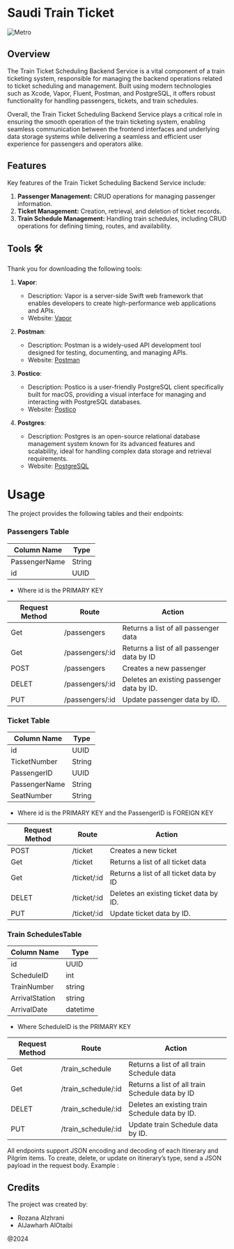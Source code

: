 # Saudi Train Ticket

![Metro](https://github.com/AlJawharhALOtaibi/SaudiTrain/assets/121889997/eeda35d0-b7a9-48be-abc4-e23d080a0830)

## Overview

The Train Ticket Scheduling Backend Service is a vital component of a train ticketing system, responsible for managing the backend operations related to ticket scheduling and management. Built using modern technologies such as Xcode, Vapor, Fluent, Postman, and PostgreSQL, it offers robust functionality for handling passengers, tickets, and train schedules.

Overall, the Train Ticket Scheduling Backend Service plays a critical role in ensuring the smooth operation of the train ticketing system, enabling seamless communication between the frontend interfaces and underlying data storage systems while delivering a seamless and efficient user experience for passengers and operators alike.

## Features

Key features of the Train Ticket Scheduling Backend Service include:

1. **Passenger Management:** CRUD operations for managing passenger information.
2. **Ticket Management:** Creation, retrieval, and deletion of ticket records.
3. **Train Schedule Management:** Handling train schedules, including CRUD operations for defining timing, routes, and availability.

## Tools 🛠️

Thank you for downloading the following tools:

1. **Vapor**:
   - Description: Vapor is a server-side Swift web framework that enables developers to create high-performance web applications and APIs.
   - Website: [Vapor](https://vapor.codes/)

2. **Postman**:
   - Description: Postman is a widely-used API development tool designed for testing, documenting, and managing APIs.
   - Website: [Postman](https://www.postman.com/)

3. **Postico**:
   - Description: Postico is a user-friendly PostgreSQL client specifically built for macOS, providing a visual interface for managing and interacting with PostgreSQL databases.
   - Website: [Postico](https://eggerapps.at/postico/)

4. **Postgres**:
   - Description: Postgres is an open-source relational database management system known for its advanced features and scalability, ideal for handling complex data storage and retrieval requirements.
   - Website: [PostgreSQL](https://www.postgresql.org/)

# Usage

The project provides the following tables and their endpoints:


### Passengers Table

| Column Name   | Type    | 
| ------------- | ------- |
| PassengerName | String  |
| id            | UUID    |

-  Where id is the PRIMARY KEY
  
| Request Method	 | Route | Action |
|----------|----------|----------|
| Get | /passengers| Returns a list of all passenger data |
| Get | /passengers/:id | Returns a list of all passenger data by ID |
| POST | /passengers| Creates a new passenger |
| DELET | /passengers/:id| Deletes an existing passenger data by ID. |
| PUT | /passengers/:id| Update passenger data by ID. |


### Ticket Table

| Column Name   | Type    | 
| ------------- | ------- |
| id            | UUID    |
| TicketNumber  | String  |
| PassengerID   | UUID    |
| PassengerName | String  |
| SeatNumber    | String  |

- Where id is the PRIMARY KEY and the PassengerID is FOREIGN KEY
  
 | Request Method	 | Route | Action |
|----------|----------|----------|
| POST | /ticket| Creates a new ticket |
| Get | /ticket| Returns a list of all ticket data |
| Get | /ticket/:id | Returns a list of all ticket data by ID |
| DELET | /ticket/:id| Deletes an existing ticket data by ID. |
| PUT | /ticket/:id| Update ticket data by ID. |

### Train SchedulesTable

| Column Name   | Type    | 
| ------------- | ------- |
| id            | UUID    |
| ScheduleID  | int  |
| TrainNumber   | string    |
| ArrivalStation | string  |
| ArrivalDate    | datetime  |
- Where ScheduleID is the PRIMARY KEY
  
| Request Method	 | Route | Action |
|----------|----------|----------|
| Get | /train_schedule| Returns a list of all train Schedule data |
| Get | /train_schedule/:id | Returns a list of all train Schedule data by ID |
| DELET | /train_schedule/:id| Deletes an existing train Schedule data by ID. |
| PUT | /train_schedule/:id| Update train Schedule data by ID. |

All endpoints support JSON encoding and decoding of each Itinerary and Pilgrim items. To create, delete, or update on itinerary’s type, send a JSON payload in the request body.
Example :
## Credits
The project was created by:
- Rozana Alzhrani
- AlJawharh AlOtaibi
  
 @2024
 

